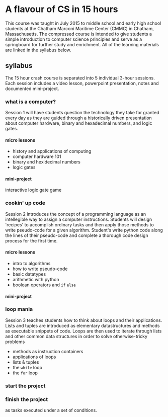 # A flavour of CS in 15 hours 

This course was taught in July 2015 to middle school and early high school students at the Chatham Marconi Maritime Center (CMMC) in Chatham,
Massachusetts. The compressed course is intended to give students a simple introduction to computer science principles and serve as a
springboard for further study and enrichment. All of the learning materials are linked in the syllabus below.

## syllabus

The 15 hour crash course is separated into 5 individual 3-hour sessions. Each session includes a video lesson, powerpoint
presentation, notes and documented mini-project.

### what is a computer?

Session 1 will have students question the technology they take for 
granted every day as they are guided through a historically driven presentation about computer
hardware, binary and hexadecimal numbers, and logic gates.

#### micro lessons
  * history and applications of computing
  * computer hardware 101
  * binary and hexidecimal numbers
  * logic gates

#### mini-project

interactive logic gate game

### cookin' up code

Session 2 introduces the concept of a programming language as an intellegible way to assign a computer instructions.
Students will design 'recipes' to accomplish ordinary tasks and then apply those methods to write pseudo-code for a given algorithm. Student's write python code along the lines of their pseudo-code and complete a thorough code design process for the first time.

#### micro lessons
  * intro to algorithms
  * how to write pseudo-code
  * basic datatypes
  * arithmetic with python
  * boolean operators and `if` `else`


#### mini-project
  

### loop mania

Session 3 teaches students how to think about loops and their applications. Lists and tuples are introduced as elementary datastructures and methods as executable snippets of code. Loops are then used to iterate through lists and other common data structures in order to solve otherwise-tricky problems

  * methods as instruction containers
  * applications of loops
  * lists & tuples
  * the `while` loop
  * the `for` loop

### start the project


### finish the project


 as tasks executed under a set of conditions.
